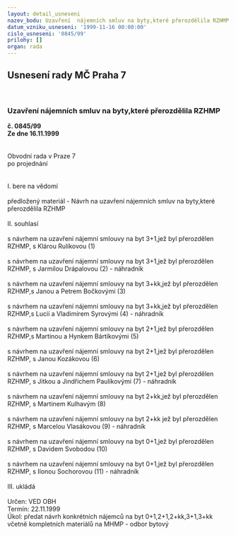 ```yaml
---
layout: detail_usneseni
nazev_bodu: Uzavření  nájemních smluv na byty,které přerozdělila RZHMP
datum_vzniku_usneseni: '1999-11-16 00:00:00'
cislo_usneseni: '0845/99'
prilohy: []
organ: rada
---
```

<div id="ucUsn_pList" class="usn">
	<span><h2>Usnesení rady MČ Praha 7 </h2>
<br></span><div class="standBody">
<span><h3>Uzavření  nájemních smluv na byty,které přerozdělila RZHMP</h3></span><div class="center">
		<strong>č. 0845/99</strong><br>
	</div>
<div class="center">
		<strong>Ze dne 16.11.1999</strong><br><br>
	</div>
<br>Obvodní rada v Praze 7<br>po projednání<br><br><br>I.	bere na vědomí<br><br> předložený materiál - Návrh na uzavření nájemních smluv na byty,které přerozdělila RZHMP<br><br>II.	souhlasí <br><br>s návrhem na uzavření nájemní smlouvy na byt  3+1,jež byl přerozdělen RZHMP, s Klárou Rulíkovou (1)<br><br>s návrhem na uzavření nájemní smlouvy na byt 3+1,jež byl přerozdělen RZHMP, s Jarmilou Drápalovou (2) - náhradník<br><br>s návrhem na uzavření nájemní smlouvy na byt 3+kk,jež byl přerozdělen  RZHMP,s Janou a Petrem Bočkovými (3)<br><br>s návrhem na uzavření nájemní smlouvy na byt 3+kk,jež byl přerozdělen  RZHMP,s Lucií a Vladimírem Syrovými (4) - náhradník<br><br>s návrhem na uzavření nájemní smlouvy na byt 2+1,jež byl přerozdělen RZHMP,s Martinou a Hynkem Bártíkovými (5)<br><br>s návrhem na uzavření nájemní smlouvy na byt 2+1,jež byl přerozdělen RZHMP, s Janou Kozákovou (6)<br><br>s návrhem na uzavření nájemní smlouvy na byt 2+1,jež byl přerozdělen RZHMP, s Jitkou a Jindřichem Paulíkovými (7) - náhradník<br><br>s návrhem na uzavření nájemní smlouvy na byt 2+kk,jež byl přerozdělen RZHMP, s Martinem Kulhavým (8)<br><br> s návrhem na uzavření nájemní smlouvy na  byt 2+kk jež byl přerozdělen RZHMP, s Marcelou Vlasákovou (9) - náhradník<br><br>s návrhem na uzavření nájemní smlouvy na byt 0+1,jež byl přerozdělen RZHMP, s Davidem  Svobodou (10)<br><br> s návrhem na uzavření nájemní smlouvy na byt 0+1,jež byl přerozdělen RZHMP, s Ilonou Sochorovou (11) - náhradník<br><br>III.	ukládá <br><br> Určen:	     	VED OBH<br>Termín: 22.11.1999<br>Úkol:	předat návrh konkrétních nájemců na byt 0+1,2+1,2+kk,3+1,3+kk včetně kompletních  materiálů na MHMP - odbor bytový<br>
</div>
</div>